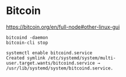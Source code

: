# Bitcoin

https://bitcoin.org/en/full-node#other-linux-gui
```
bitcoind -daemon
bitcoin-cli stop
```



```
systemctl enable bitcoind.service
Created symlink /etc/systemd/system/multi-user.target.wants/bitcoind.service → /usr/lib/systemd/system/bitcoind.service.
```
